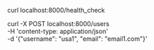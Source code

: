 curl localhost:8000/health_check

curl -X POST localhost:8000/users \
	-H 'content-type: application/json' \
	-d '{"username": "usa1", "email": "email1.com"}'
